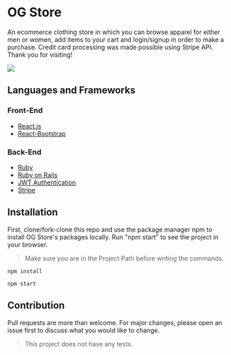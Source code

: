 # OG Store

An ecommerce clothing store in which you can browse apparel for either men or women, add items to your cart and login/signup in order to make a purchase. Credit card processing was made possible using Stripe API. Thank you for visiting!

![](https://media.giphy.com/media/gKroZH43TXcIvfGhVj/200w.webp)


## Languages and Frameworks

### Front-End

- [React.js](https://reactjs.org/)
- [React-Bootstrap](https://react-bootstrap.github.io/)

### Back-End

- [Ruby](https://www.ruby-lang.org/en/)
- [Ruby on Rails](https://rubyonrails.org/)
- [JWT Authentication](https://jwt.io/)
- [Stripe](https://stripe.com/)

## Installation

First, clone/fork-clone this repo and use the package manager npm to install OG Store's packages locally. Run "npm start" to see the project in your browser.


> Make sure you are in the Project Path before writing the commands.

```
npm install
```
```
npm start
```

## Contribution

Pull requests are more than welcome. For major changes, please open an issue first to discuss what you would like to change.

> This project does not have any tests.
